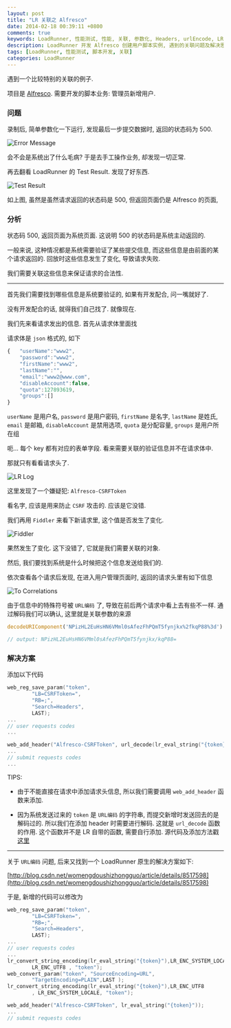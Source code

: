 ```yaml
---
layout: post
title: "LR 关联之 Alfresco"
date: 2014-02-18 00:39:11 +0800
comments: true
keywords: LoadRunner, 性能测试, 性能, 关联, 参数化, Headers, urlEncode, LR
description: LoadRunner 开发 Alfresco 创建用户脚本实例, 遇到的关联问题及解决思路
tags: [LoadRunner, 性能测试, 脚本开发, 关联]
categories: LoadRunner
---
```


遇到一个比较特别的关联的例子. 
<!--more-->
项目是 [Alfresco](http://www.alfresco.com).
需要开发的脚本业务: 管理员新增用户.


### 问题
录制后, 简单参数化一下运行, 发现最后一步提交数据时, 返回的状态码为 500.

![Error Message][1]

会不会是系统出了什么毛病? 于是去手工操作业务, 却发现一切正常.

再去翻看 LoadRunner 的 Test Result. 发现了好东西.

![Test Result][2]

如上图, 虽然是虽然请求返回的状态码是 500, 但返回页面仍是 Alfresco 的页面, 


### 分析

状态码 500, 返回页面为系统页面. 这说明 500 的状态码是系统主动返回的. 

一般来说, 这种情况都是系统需要验证了某些提交信息, 
而这些信息是由前面的某个请求返回的. 回放时这些信息发生了变化, 导致请求失败.

我们需要关联这些信息来保证请求的合法性.

----

首先我们需要找到哪些信息是系统要验证的, 如果有开发配合, 问一嘴就好了.

没有开发配合的话, 就得我们自己找了. 就像现在.

我们先来看请求发出的信息. 首先从请求体里面找

请求体是 `json` 格式的, 如下
```javascript
{   "userName":"www2",
	"password":"www2",
	"firstName":"www2",
	"lastName":"",
	"email":"www2@www.com",
	"disableAccount":false,
	"quota":127893619,
	"groups":[]
}
```
`userName` 是用户名, `password` 是用户密码, `firstName` 是名字, `lastName`
是姓氏, `email` 是邮箱, `disableAccount` 是禁用选项, `quota` 是分配容量, `groups` 是用户所在组

呃... 每个 key 都有对应的表单字段. 看来需要关联的验证信息并不在请求体中.

那就只有看看请求头了.

![LR Log][3]

这里发现了一个嫌疑犯: `Alfresco-CSRFToken`

看名字, 应该是用来防止 `CSRF` 攻击的. 应该是它没错.

我们再用 `Fiddler` 来看下新请求里, 这个值是否发生了变化.

![Fiddler][4]

果然发生了变化. 这下没错了, 它就是我们需要关联的对象.

然后, 我们要找到系统是什么时候把这个信息发送给我们的.

依次查看各个请求后发现, 在进入用户管理页面时, 返回的请求头里有如下信息

![To Correlations][5]

由于信息中的特殊符号被 `URL编码` 了, 导致在前后两个请求中看上去有些不一样.
通过解码我们可以确认, 这里就是关联参数的来源

```javascript
decodeURIComponent('NPizHL2EuHsHN6VMml0sAfezFhPQmT5fynjkx%2fkqP88%3d')

// output: NPizHL2EuHsHN6VMml0sAfezFhPQmT5fynjkx/kqP88=
```

### 解决方案

添加以下代码
```c
web_reg_save_param("token",
		"LB=CSRFToken=",
		"RB=;",
		"Search=Headers",
		LAST);
...
// user requests codes
...

web_add_header("Alfresco-CSRFToken", url_decode(lr_eval_string("{token}")));
...
// submit requests codes
...
```
TIPS:

* 由于不能直接在请求中添加请求头信息, 所以我们需要调用 `web_add_header`
函数来添加.

* 因为系统发送过来的 `token` 是 `URL编码` 的字符串, 而提交新增时发送回去的是解码过的. 所以我们在添加 header 时需要进行解码.  这就是 `url_decode` 函数的作用. 这个函数并不是 LR 自带的函数, 需要自行添加. 源代码及添加方法戳[这里](http://www.51testing.com/html/96/n-832896.html)

-----
关于 `URL编码` 问题, 后来又找到一个 LoadRunner 原生的解决方案如下:

[http://blog.csdn.net/womengdoushizhongguo/article/details/8517598](http://blog.csdn.net/womengdoushizhongguo/article/details/8517598)

于是, 新增的代码可以修改为
```c
web_reg_save_param("token",
		"LB=CSRFToken=",
		"RB=;",
		"Search=Headers",
		LAST);
...
// user requests codes
...
lr_convert_string_encoding(lr_eval_string("{token}"),LR_ENC_SYSTEM_LOCALE,
		LR_ENC_UTF8 , "token"); 
web_convert_param("token", "SourceEncoding=URL",
		"TargetEncoding=PLAIN",LAST );
lr_convert_string_encoding(lr_eval_string("{token}"),LR_ENC_UTF8
		, LR_ENC_SYSTEM_LOCALE, "token");

web_add_header("Alfresco-CSRFToken", lr_eval_string("{token}"));
...
// submit requests codes
```

[1]: /blogimgs/alfresco-errmsg.png "Err Msg"
[2]: /blogimgs/alfresco-500page.png "500 Page"
[3]: /blogimgs/alfresco-lr.png "Lr Log"
[4]: /blogimgs/alfresco-fiddler.png "Fiddler" 
[5]: /blogimgs/alfresco-tocor.png "To Correlations"
